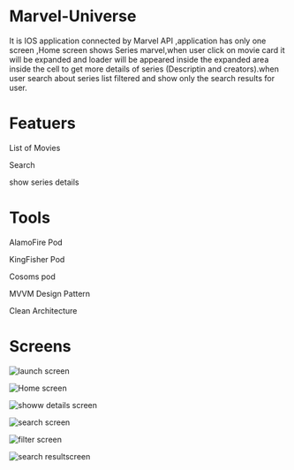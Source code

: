 # Marvel-Universe
It is IOS application connected by Marvel API ,application has only one screen ,Home screen shows Series marvel,when user click on movie card it will be expanded and loader will be
appeared inside the expanded area inside the cell to get more details
of series (Descriptin and creators).when user search about series list filtered and show only the
search results for user.

# Featuers
List of Movies

Search 

show series details 

# Tools
AlamoFire Pod

KingFisher Pod

Cosoms pod

MVVM Design Pattern

Clean Architecture

# Screens 

![launch screen](E:\1.png)


 ![Home screen](E:\2.png)
 
 
![showw details screen](E:\png)


![search screen](E:\4.png)


![filter screen](E:\5.png)


![search resultscreen](E:\6.png)


